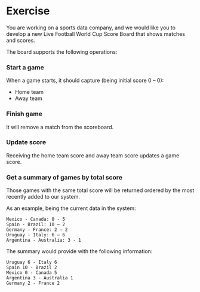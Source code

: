 # Exercise

You are working on a sports data company, and we would like you to develop a new Live Football World Cup Score Board that shows matches and scores.  

The board supports the following operations: 

### Start a game

When a game starts, it should capture (being initial score 0 – 0): 
- Home team 
- Away team 

### Finish game

It will remove a match from the scoreboard. 

### Update score

Receiving the home team score and away team score updates a game score. 

### Get a summary of games by total score

Those games with the same total score will be returned ordered by the most recently added to our system.  

As an example, being the current data in the system: 

    Mexico - Canada: 0 - 5  
    Spain - Brazil: 10 – 2 
    Germany - France: 2 – 2 
    Uruguay - Italy: 6 – 6 
    Argentina - Australia: 3 - 1  

The summary would provide with the following information:  

    Uruguay 6 - Italy 6 
    Spain 10 - Brazil 2 
    Mexico 0 - Canada 5 
    Argentina 3 - Australia 1 
    Germany 2 - France 2
 